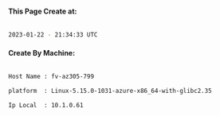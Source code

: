 
   
#### This Page Create at:

```bash

2023-01-22 - 21:34:33 UTC

```

#### Create By Machine:

```bash

Host Name : fv-az305-799

platform  : Linux-5.15.0-1031-azure-x86_64-with-glibc2.35

Ip Local  : 10.1.0.61

```

